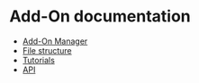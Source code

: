 # Add-On documentation

* [Add-On Manager](addonm.markdown)
* [File structure](addons_api_structure.markdown)
* [Tutorials](addons_api_tutorials.markdown)
* [API](addons_api_factory.markdown)
